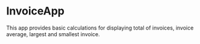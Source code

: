 # InvoiceApp

This app provides basic calculations for displaying total of invoices, invoice average, largest and smallest invoice. 
